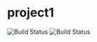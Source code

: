 # project1

![Build Status](https://circleci.com/gh/stathis99/project1Private.png?circle-token=:circle-token)
![Build Status](https://circleci.com/gh/<stathis99/project1/.github/workflows/badge.svg?style=shield&circle-token=:circle-token)

